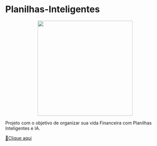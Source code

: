 # Planilhas-Inteligentes

<p align="center">
    <img width="300" src="(https://github.com/alehossoe/Planilhas-Inteligentes/blob/1c79fc57b1ff40dd5b0a67b7dde7e55f649ee7b1/Imagem_planilha.webp)">
</p>

Projeto com o objetivo de organizar sua vida Financeira com Planilhas Inteligentes e IA.

<a href="[Planilha financeira.xlsx]"> 📕Clique aqui

